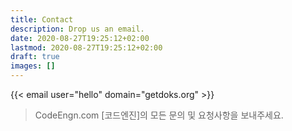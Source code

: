 ```yaml
---
title: Contact
description: Drop us an email.
date: 2020-08-27T19:25:12+02:00
lastmod: 2020-08-27T19:25:12+02:00
draft: true
images: []
---
```


{{< email user="hello" domain="getdoks.org" >}}

> CodeEngn.com [코드엔진]의 모든 문의 및 요청사항을 보내주세요.


